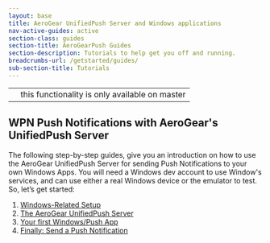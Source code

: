 ```yaml
---
layout: base
title: AeroGear UnifiedPush Server and Windows applications
nav-active-guides: active
section-class: guides
section-title: AeroGearPush Guides
section-description: Tutorials to help get you off and running.
breadcrumbs-url: /getstarted/guides/
sub-section-title: Tutorials 
---
```


<div class="admonitionblock caution">
<table>
<tbody><tr>
<td class="icon">
<i class="icon-caution" title="Caution"></i>
</td>
<td class="content">
this functionality is only available on master
</td>
</tr>
</tbody></table>
</div>

## WPN Push Notifications with AeroGear's UnifiedPush Server

The following step-by-step guides, give you an introduction on how to use the AeroGear UnifiedPush Server for sending Push Notifications to your own Windows Apps. You will need a Windows dev account to use Window's services, and can use either a real Windows device or the emulator to test. So, let’s get started:

1. [Windows-Related Setup](windows-setup)
3. [The AeroGear UnifiedPush Server](register-device)
3. [Your first Windows/Push App](windows-app)
4. [Finally: Send a Push Notification](push-notification)
